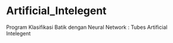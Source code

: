# Artificial_Intelegent
Program Klasifikasi Batik dengan Neural Network  : Tubes Artificial Intelegent
